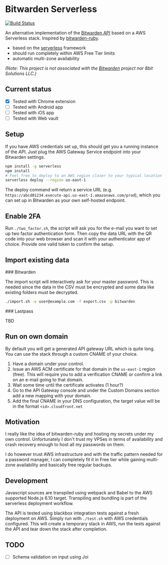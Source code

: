 # Bitwarden Serverless

[![Build Status](https://travis-ci.org/vvondra/bitwarden-serverless.svg?branch=master)](https://travis-ci.org/vvondra/bitwarden-serverless)

An alternative implementation of the [Bitwarden API](https://github.com/bitwarden/core) based on a AWS Serverless stack. Inspired by [bitwarden-ruby](https://github.com/jcs/bitwarden-ruby).

  - based on the [serverless](https://serverless.com/) framework
  - should run completely within AWS Free Tier limits
  - automatic multi-zone availability

*(Note: This project is not associated with the [Bitwarden](https://bitwarden.com/) project nor 8bit Solutions LLC.)*

## Current status

- [x] Tested with Chrome extension
- [ ] Tested with Android app
- [ ] Tested with iOS app
- [ ] Tested with Web vault

## Setup

If you have AWS credentials set up, this should get you a running instance of the API. Just plug the AWS Gateway Service endpoint into your Bitwarden settings.

```bash
npm install -g serverless
npm install
# Feel free to deploy to an AWS region closer to your typical location
serverless deploy --region us-east-1
```

The deploy command will return a service URL (e.g. `https://abcd01234.execute-api.us-east-1.amazonaws.com/prod`), which you can set up in Bitwarden as your own self-hosted endpoint.

## Enable 2FA

Run `./two_factor.sh`, the script will ask you for the e-mail you want to set up two factor authentication form. Then copy the data URL with the QR code into your web browser and scan it with your authenticator app of choice. Provide one valid token to confirm the setup.

## Import existing data

### Bitwarden

The import script will interactively ask for your master password. This is needed since the data in the CSV must be encrypted and some data like existing folders must be decrypted.

```bash
./import.sh -e user@example.com -f export.csv -p bitwarden
```

### Lastpass

TBD

## Run on own domain

By default you will get a generated API gateway URL which is quite long. You can use the stack through a custom CNAME of your choice.

1. Have a domain under your control.
1. Issue an AWS ACM certificate for that domain in the `us-east-1` region (free). This will require you to add a verification CNAME or confirm a link on an e-mail going to that domain.
1. Wait some time until the certificate activates (1 hour?)
1. Go to the API Gateway console and under the Custom Domains section add a new mapping with your domain.
1. Add the final CNAME in your DNS configuration, the target value will be in the format `<id>.cloudfront.net`

## Motivation

I really like the idea of bitwarden-ruby and hosting my secrets under my own control. Unfortunately I don't trust my VPSes in terms of availability and crash recovery enough to host all my passwords on them.

I do however trust AWS infrastructure and with the traffic pattern needed for a password manager, I can completely fit it in Free tier while gaining multi-zone availability and basically free regular backups.

## Development

Javascript sources are transpiled using webpack and Babel to the AWS supported Node.js 6.10 target. Transpiling and bundling is part of the serverless deployment workflow.

The API is tested using blackbox integration tests against a fresh deployment on AWS. Simply run with `./test.sh` with AWS credentials configured. This will create a temporary stack in AWS, run the tests against the API and tear down the stack after completion.

## TODO

- [ ] Schema validation on input using Joi
